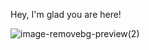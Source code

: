 Hey, I'm glad you are here!

![image-removebg-preview(2)](https://user-images.githubusercontent.com/105706186/188478901-d4ee0b08-7ce6-4e77-bfcb-49acfdeb7d4e.png)
